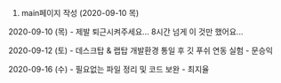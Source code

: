 1. main페이지 작성 (2020-09-10 목)

2020-09-10 (목) - 제발 퇴근시켜주세요... 8시간 넘게 이 것만 했어요...

2020-09-12 (토) - 데스크탑 & 랩탑 개발환경 통일 후 깃 푸쉬 연동 실험 - 문승익

2020-09-16 (수) - 필요없는 파일 정리 및 코드 보완 - 최지율